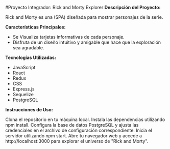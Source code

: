 #Proyecto Integrador: Rick and Morty Explorer
**Descripción del Proyecto:**

Rick and Morty es una (SPA) diseñada para mostrar personajes de la serie.

**Características Principales:**

- Se Visualiza tarjetas informativas de cada personaje.
- Disfruta de un diseño intuitivo y amigable que hace que la exploración sea agradable.

**Tecnologías Utilizadas:**

- JavaScript
- React
- Redux
- CSS
- Express.js
- Sequelize
- PostgreSQL

**Instrucciones de Uso:**

Clona el repositorio en tu máquina local.
Instala las dependencias utilizando npm install.
Configura la base de datos PostgreSQL y ajusta las credenciales en el archivo de configuración correspondiente.
Inicia el servidor utilizando npm start.
Abre tu navegador web y accede a http://localhost:3000 para explorar el universo de "Rick and Morty".
